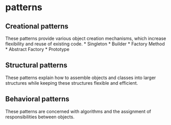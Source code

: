 # patterns
## Creational patterns
These patterns provide various object creation mechanisms, which increase flexibility and reuse of existing code.
    * Singleton
    * Builder
    * Factory Method
    * Abstract Factory
    * Prototype

## Structural patterns
These patterns explain how to assemble objects and classes into larger structures while keeping these structures flexible and efficient.
## Behavioral patterns
These patterns are concerned with algorithms and the assignment of responsibilities between objects.
